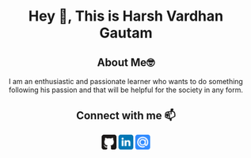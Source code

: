 <h1 align='center'>Hey 👋, This is Harsh Vardhan Gautam</h1>
<p align = 'center'> 
 <a href = https://www.linkedin.com/in/hvg24 target='blank'<img src=https://github.com/edent/SuperTinyIcons/blob/master/images/svg/linkedin.svg height='20' weight='20'></a></p>
<h2 align='center'>About Me🤓</h2>
<p align='center'>I am an enthusiastic and passionate learner who wants to do something following his passion and that will
be helpful for the society in any form.</p><h2 align='center'>Connect with me  📫 </h2>
<p align = 'center'> 
 <a href = https://github.com/hvg2416 target='blank'> <img src=https://github.com/edent/SuperTinyIcons/blob/master/images/svg/github.svg height='30' weight='30'/></a>
<a href = https://www.linkedin.com/in/hvg24 target='blank'> <img src=https://github.com/edent/SuperTinyIcons/blob/master/images/svg/linkedin.svg height='30' weight='30'/></a>
 <a href = mailto://hvgautam24.vnit@gmail.com target='blank'> <img src=https://github.com/edent/SuperTinyIcons/blob/master/images/svg/mail.svg height='30' weight='30'/></a>
